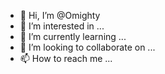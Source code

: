 - 👋 Hi, I’m @Omighty
- 👀 I’m interested in ...
- 🌱 I’m currently learning ...
- 💞️ I’m looking to collaborate on ...
- 📫 How to reach me ...

<!---
Omighty/Omighty is a ✨ special ✨ repository because its `README.md` (this file) appears on your GitHub profile.
You can click the Preview link to take a look at your changes.
--->

